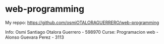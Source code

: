 # web-programming

My reppo: https://github.com/osmiOTALORAGUERRERO/web-programming

Info: Osmi Santiago Otalora Guerrero - 598970
Curse: Programacion web - Alonso Guevara Perez - 3113

